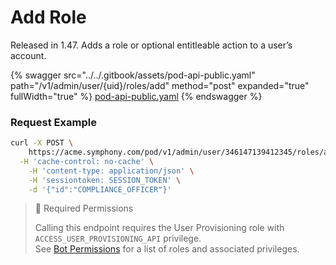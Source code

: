 # Add Role

Released in 1.47. Adds a role or optional entitleable action to a user’s account.

{% swagger src="../../.gitbook/assets/pod-api-public.yaml" path="/v1/admin/user/{uid}/roles/add" method="post" expanded="true" fullWidth="true" %}
[pod-api-public.yaml](../../.gitbook/assets/pod-api-public.yaml)
{% endswagger %}

### Request Example

```bash
curl -X POST \
	https://acme.symphony.com/pod/v1/admin/user/346147139412345/roles/add \
  -H 'cache-control: no-cache' \
	-H 'content-type: application/json' \
	-H 'sessiontoken: SESSION_TOKEN' \
	-d '{"id":"COMPLIANCE_OFFICER"}'
```

> 🚧 Required Permissions
>
> Calling this endpoint requires the User Provisioning role with `ACCESS_USER_PROVISIONING_API` privilege.\
> See [Bot Permissions](https://docs.developers.symphony.com/building-bots-on-symphony/configuration/bot-permissions) for a list of roles and associated privileges.
